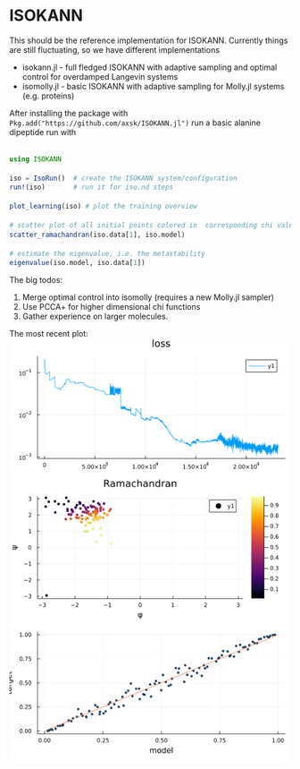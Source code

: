 # ISOKANN

This should be the reference implementation for ISOKANN.
Currently things are still fluctuating, so we have different implementations

- isokann.jl - full fledged ISOKANN with adaptive sampling and optimal control for overdamped Langevin systems
- isomolly.jl - basic ISOKANN with adaptive sampling for Molly.jl systems (e.g. proteins)

After installing the package with `Pkg.add("https://github.com/axsk/ISOKANN.jl")` run a basic alanine dipeptide run with

```julia

using ISOKANN

iso = IsoRun()  # create the ISOKANN system/configuration
run!(iso)       # run it for iso.nd steps

plot_learning(iso) # plot the training overview

# scatter plot of all initial points colored in  corresponding chi value
scatter_ramachandran(iso.data[1], iso.model) 

# estimate the eigenvalue, i.e. the metastability
eigenvalue(iso.model, iso.data[1])

```


The big todos:
1. Merge optimal control into isomolly (requires a new Molly.jl sampler)
2. Use PCCA+ for higher dimensional chi functions
3. Gather experience on larger molecules.

The most recent plot:
<img src="out/lastplot.png"/>
